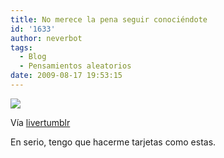 ```yaml
---
title: No merece la pena seguir conociéndote
id: '1633'
author: neverbot
tags:
  - Blog
  - Pensamientos aleatorios
date: 2009-08-17 19:53:15
---
```


[![](./gQlkWkXFlpdcu947SkxEKDugo1_500.jpg)](http://livercake.tumblr.com/post/133446971/no-te-sientas-mal-pero-ya-no-es-lo-mismo-y-no-lo)

Vía [livertumblr](http://livercake.tumblr.com/post/133446971/no-te-sientas-mal-pero-ya-no-es-lo-mismo-y-no-lo)

En serio, tengo que hacerme tarjetas como estas.